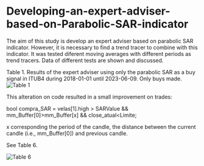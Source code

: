 # Developing-an-expert-adviser-based-on-Parabolic-SAR-indicator
The aim of this study is develop an expert adviser based on parabolic SAR indicator. However, it is necessary to find a trend tracer to combine with this indicator. It was tested diferent moving averages with different periods as trend tracers. Data of different tests are shown and discussed.

Table 1. Results of the expert adviser using only the parabolic SAR as a buy signal in ITUB4 during 2018-01-01 until 2023-06-09. Only buys made.
![Table 1 ](https://github.com/Andre-Luis-Lopes-da-Silva/Developing-an-expert-adviser-based-on-Parabolic-SAR-indicator/assets/78765404/eadee7c6-3d40-416b-91ef-e2dcbb3910a8)

This alteration on code resulted in a small improvement on trades:

bool compra_SAR = velas[1].high > SARValue && mm_Buffer[0]>mm_Buffer[x] && close_atual<Limite;

x corresponding the period of the candle, the distance between the current candle (i.e., mm_Buffer[0]) and previous candle.

See Table 6. 

![Table 6](https://github.com/Andre-Luis-Lopes-da-Silva/Developing-an-expert-adviser-based-on-Parabolic-SAR-indicator/assets/78765404/0a3fc123-40dc-4b39-a8b9-176f69301fcb)




